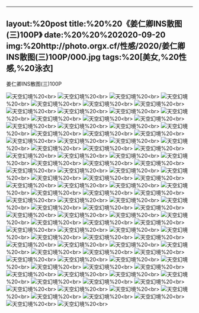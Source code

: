 ﻿---
layout:%20post
title:%20%20《姜仁卿INS散图(三)100P》
date:%20%20%202020-09-20
img:%20http://photo.orgx.cf/性感/2020/姜仁卿INS散图(三)100P/000.jpg
tags:%20[美女,%20性感,%20泳衣]
---

姜仁卿INS散图(三)100P



![天空幻境](http://photo.orgx.cf/性感/2020/姜仁卿INS散图(三)100P/001.jpg%20''天空幻境'')%20<br>
![天空幻境](http://photo.orgx.cf/性感/2020/姜仁卿INS散图(三)100P/002.jpg%20''天空幻境'')%20<br>
![天空幻境](http://photo.orgx.cf/性感/2020/姜仁卿INS散图(三)100P/003.jpg%20''天空幻境'')%20<br>
![天空幻境](http://photo.orgx.cf/性感/2020/姜仁卿INS散图(三)100P/004.jpg%20''天空幻境'')%20<br>
![天空幻境](http://photo.orgx.cf/性感/2020/姜仁卿INS散图(三)100P/005.jpg%20''天空幻境'')%20<br>
![天空幻境](http://photo.orgx.cf/性感/2020/姜仁卿INS散图(三)100P/006.jpg%20''天空幻境'')%20<br>
![天空幻境](http://photo.orgx.cf/性感/2020/姜仁卿INS散图(三)100P/007.jpg%20''天空幻境'')%20<br>
![天空幻境](http://photo.orgx.cf/性感/2020/姜仁卿INS散图(三)100P/008.jpg%20''天空幻境'')%20<br>
![天空幻境](http://photo.orgx.cf/性感/2020/姜仁卿INS散图(三)100P/009.jpg%20''天空幻境'')%20<br>
![天空幻境](http://photo.orgx.cf/性感/2020/姜仁卿INS散图(三)100P/010.jpg%20''天空幻境'')%20<br>
![天空幻境](http://photo.orgx.cf/性感/2020/姜仁卿INS散图(三)100P/011.jpg%20''天空幻境'')%20<br>
![天空幻境](http://photo.orgx.cf/性感/2020/姜仁卿INS散图(三)100P/012.jpg%20''天空幻境'')%20<br>
![天空幻境](http://photo.orgx.cf/性感/2020/姜仁卿INS散图(三)100P/013.jpg%20''天空幻境'')%20<br>
![天空幻境](http://photo.orgx.cf/性感/2020/姜仁卿INS散图(三)100P/014.jpg%20''天空幻境'')%20<br>
![天空幻境](http://photo.orgx.cf/性感/2020/姜仁卿INS散图(三)100P/015.jpg%20''天空幻境'')%20<br>
![天空幻境](http://photo.orgx.cf/性感/2020/姜仁卿INS散图(三)100P/016.jpg%20''天空幻境'')%20<br>
![天空幻境](http://photo.orgx.cf/性感/2020/姜仁卿INS散图(三)100P/017.jpg%20''天空幻境'')%20<br>
![天空幻境](http://photo.orgx.cf/性感/2020/姜仁卿INS散图(三)100P/018.jpg%20''天空幻境'')%20<br>
![天空幻境](http://photo.orgx.cf/性感/2020/姜仁卿INS散图(三)100P/019.jpg%20''天空幻境'')%20<br>
![天空幻境](http://photo.orgx.cf/性感/2020/姜仁卿INS散图(三)100P/020.jpg%20''天空幻境'')%20<br>
![天空幻境](http://photo.orgx.cf/性感/2020/姜仁卿INS散图(三)100P/021.jpg%20''天空幻境'')%20<br>
![天空幻境](http://photo.orgx.cf/性感/2020/姜仁卿INS散图(三)100P/022.jpg%20''天空幻境'')%20<br>
![天空幻境](http://photo.orgx.cf/性感/2020/姜仁卿INS散图(三)100P/023.jpg%20''天空幻境'')%20<br>
![天空幻境](http://photo.orgx.cf/性感/2020/姜仁卿INS散图(三)100P/024.jpg%20''天空幻境'')%20<br>
![天空幻境](http://photo.orgx.cf/性感/2020/姜仁卿INS散图(三)100P/025.jpg%20''天空幻境'')%20<br>
![天空幻境](http://photo.orgx.cf/性感/2020/姜仁卿INS散图(三)100P/026.jpg%20''天空幻境'')%20<br>
![天空幻境](http://photo.orgx.cf/性感/2020/姜仁卿INS散图(三)100P/027.jpg%20''天空幻境'')%20<br>
![天空幻境](http://photo.orgx.cf/性感/2020/姜仁卿INS散图(三)100P/028.jpg%20''天空幻境'')%20<br>
![天空幻境](http://photo.orgx.cf/性感/2020/姜仁卿INS散图(三)100P/029.jpg%20''天空幻境'')%20<br>
![天空幻境](http://photo.orgx.cf/性感/2020/姜仁卿INS散图(三)100P/030.jpg%20''天空幻境'')%20<br>
![天空幻境](http://photo.orgx.cf/性感/2020/姜仁卿INS散图(三)100P/031.jpg%20''天空幻境'')%20<br>
![天空幻境](http://photo.orgx.cf/性感/2020/姜仁卿INS散图(三)100P/032.jpg%20''天空幻境'')%20<br>
![天空幻境](http://photo.orgx.cf/性感/2020/姜仁卿INS散图(三)100P/033.jpg%20''天空幻境'')%20<br>
![天空幻境](http://photo.orgx.cf/性感/2020/姜仁卿INS散图(三)100P/034.jpg%20''天空幻境'')%20<br>
![天空幻境](http://photo.orgx.cf/性感/2020/姜仁卿INS散图(三)100P/035.jpg%20''天空幻境'')%20<br>
![天空幻境](http://photo.orgx.cf/性感/2020/姜仁卿INS散图(三)100P/036.jpg%20''天空幻境'')%20<br>
![天空幻境](http://photo.orgx.cf/性感/2020/姜仁卿INS散图(三)100P/037.jpg%20''天空幻境'')%20<br>
![天空幻境](http://photo.orgx.cf/性感/2020/姜仁卿INS散图(三)100P/038.jpg%20''天空幻境'')%20<br>
![天空幻境](http://photo.orgx.cf/性感/2020/姜仁卿INS散图(三)100P/039.jpg%20''天空幻境'')%20<br>
![天空幻境](http://photo.orgx.cf/性感/2020/姜仁卿INS散图(三)100P/040.jpg%20''天空幻境'')%20<br>
![天空幻境](http://photo.orgx.cf/性感/2020/姜仁卿INS散图(三)100P/041.jpg%20''天空幻境'')%20<br>
![天空幻境](http://photo.orgx.cf/性感/2020/姜仁卿INS散图(三)100P/042.jpg%20''天空幻境'')%20<br>
![天空幻境](http://photo.orgx.cf/性感/2020/姜仁卿INS散图(三)100P/043.jpg%20''天空幻境'')%20<br>
![天空幻境](http://photo.orgx.cf/性感/2020/姜仁卿INS散图(三)100P/044.jpg%20''天空幻境'')%20<br>
![天空幻境](http://photo.orgx.cf/性感/2020/姜仁卿INS散图(三)100P/045.jpg%20''天空幻境'')%20<br>
![天空幻境](http://photo.orgx.cf/性感/2020/姜仁卿INS散图(三)100P/046.jpg%20''天空幻境'')%20<br>
![天空幻境](http://photo.orgx.cf/性感/2020/姜仁卿INS散图(三)100P/047.jpg%20''天空幻境'')%20<br>
![天空幻境](http://photo.orgx.cf/性感/2020/姜仁卿INS散图(三)100P/048.jpg%20''天空幻境'')%20<br>
![天空幻境](http://photo.orgx.cf/性感/2020/姜仁卿INS散图(三)100P/049.jpg%20''天空幻境'')%20<br>
![天空幻境](http://photo.orgx.cf/性感/2020/姜仁卿INS散图(三)100P/050.jpg%20''天空幻境'')%20<br>
![天空幻境](http://photo.orgx.cf/性感/2020/姜仁卿INS散图(三)100P/051.jpg%20''天空幻境'')%20<br>
![天空幻境](http://photo.orgx.cf/性感/2020/姜仁卿INS散图(三)100P/052.jpg%20''天空幻境'')%20<br>
![天空幻境](http://photo.orgx.cf/性感/2020/姜仁卿INS散图(三)100P/053.jpg%20''天空幻境'')%20<br>
![天空幻境](http://photo.orgx.cf/性感/2020/姜仁卿INS散图(三)100P/054.jpg%20''天空幻境'')%20<br>
![天空幻境](http://photo.orgx.cf/性感/2020/姜仁卿INS散图(三)100P/055.jpg%20''天空幻境'')%20<br>
![天空幻境](http://photo.orgx.cf/性感/2020/姜仁卿INS散图(三)100P/056.jpg%20''天空幻境'')%20<br>
![天空幻境](http://photo.orgx.cf/性感/2020/姜仁卿INS散图(三)100P/057.jpg%20''天空幻境'')%20<br>
![天空幻境](http://photo.orgx.cf/性感/2020/姜仁卿INS散图(三)100P/058.jpg%20''天空幻境'')%20<br>
![天空幻境](http://photo.orgx.cf/性感/2020/姜仁卿INS散图(三)100P/059.jpg%20''天空幻境'')%20<br>
![天空幻境](http://photo.orgx.cf/性感/2020/姜仁卿INS散图(三)100P/060.jpg%20''天空幻境'')%20<br>
![天空幻境](http://photo.orgx.cf/性感/2020/姜仁卿INS散图(三)100P/061.jpg%20''天空幻境'')%20<br>
![天空幻境](http://photo.orgx.cf/性感/2020/姜仁卿INS散图(三)100P/062.jpg%20''天空幻境'')%20<br>
![天空幻境](http://photo.orgx.cf/性感/2020/姜仁卿INS散图(三)100P/063.jpg%20''天空幻境'')%20<br>
![天空幻境](http://photo.orgx.cf/性感/2020/姜仁卿INS散图(三)100P/064.jpg%20''天空幻境'')%20<br>
![天空幻境](http://photo.orgx.cf/性感/2020/姜仁卿INS散图(三)100P/065.jpg%20''天空幻境'')%20<br>
![天空幻境](http://photo.orgx.cf/性感/2020/姜仁卿INS散图(三)100P/066.jpg%20''天空幻境'')%20<br>
![天空幻境](http://photo.orgx.cf/性感/2020/姜仁卿INS散图(三)100P/067.jpg%20''天空幻境'')%20<br>
![天空幻境](http://photo.orgx.cf/性感/2020/姜仁卿INS散图(三)100P/068.jpg%20''天空幻境'')%20<br>
![天空幻境](http://photo.orgx.cf/性感/2020/姜仁卿INS散图(三)100P/069.jpg%20''天空幻境'')%20<br>
![天空幻境](http://photo.orgx.cf/性感/2020/姜仁卿INS散图(三)100P/070.jpg%20''天空幻境'')%20<br>
![天空幻境](http://photo.orgx.cf/性感/2020/姜仁卿INS散图(三)100P/071.jpg%20''天空幻境'')%20<br>
![天空幻境](http://photo.orgx.cf/性感/2020/姜仁卿INS散图(三)100P/072.jpg%20''天空幻境'')%20<br>
![天空幻境](http://photo.orgx.cf/性感/2020/姜仁卿INS散图(三)100P/073.jpg%20''天空幻境'')%20<br>
![天空幻境](http://photo.orgx.cf/性感/2020/姜仁卿INS散图(三)100P/074.jpg%20''天空幻境'')%20<br>
![天空幻境](http://photo.orgx.cf/性感/2020/姜仁卿INS散图(三)100P/075.jpg%20''天空幻境'')%20<br>
![天空幻境](http://photo.orgx.cf/性感/2020/姜仁卿INS散图(三)100P/076.jpg%20''天空幻境'')%20<br>
![天空幻境](http://photo.orgx.cf/性感/2020/姜仁卿INS散图(三)100P/077.jpg%20''天空幻境'')%20<br>
![天空幻境](http://photo.orgx.cf/性感/2020/姜仁卿INS散图(三)100P/078.jpg%20''天空幻境'')%20<br>
![天空幻境](http://photo.orgx.cf/性感/2020/姜仁卿INS散图(三)100P/079.jpg%20''天空幻境'')%20<br>
![天空幻境](http://photo.orgx.cf/性感/2020/姜仁卿INS散图(三)100P/080.jpg%20''天空幻境'')%20<br>
![天空幻境](http://photo.orgx.cf/性感/2020/姜仁卿INS散图(三)100P/081.jpg%20''天空幻境'')%20<br>
![天空幻境](http://photo.orgx.cf/性感/2020/姜仁卿INS散图(三)100P/082.jpg%20''天空幻境'')%20<br>
![天空幻境](http://photo.orgx.cf/性感/2020/姜仁卿INS散图(三)100P/083.jpg%20''天空幻境'')%20<br>
![天空幻境](http://photo.orgx.cf/性感/2020/姜仁卿INS散图(三)100P/084.jpg%20''天空幻境'')%20<br>
![天空幻境](http://photo.orgx.cf/性感/2020/姜仁卿INS散图(三)100P/085.jpg%20''天空幻境'')%20<br>
![天空幻境](http://photo.orgx.cf/性感/2020/姜仁卿INS散图(三)100P/086.jpg%20''天空幻境'')%20<br>
![天空幻境](http://photo.orgx.cf/性感/2020/姜仁卿INS散图(三)100P/087.jpg%20''天空幻境'')%20<br>
![天空幻境](http://photo.orgx.cf/性感/2020/姜仁卿INS散图(三)100P/088.jpg%20''天空幻境'')%20<br>
![天空幻境](http://photo.orgx.cf/性感/2020/姜仁卿INS散图(三)100P/089.jpg%20''天空幻境'')%20<br>
![天空幻境](http://photo.orgx.cf/性感/2020/姜仁卿INS散图(三)100P/090.jpg%20''天空幻境'')%20<br>
![天空幻境](http://photo.orgx.cf/性感/2020/姜仁卿INS散图(三)100P/091.jpg%20''天空幻境'')%20<br>
![天空幻境](http://photo.orgx.cf/性感/2020/姜仁卿INS散图(三)100P/092.jpg%20''天空幻境'')%20<br>
![天空幻境](http://photo.orgx.cf/性感/2020/姜仁卿INS散图(三)100P/093.jpg%20''天空幻境'')%20<br>
![天空幻境](http://photo.orgx.cf/性感/2020/姜仁卿INS散图(三)100P/094.jpg%20''天空幻境'')%20<br>
![天空幻境](http://photo.orgx.cf/性感/2020/姜仁卿INS散图(三)100P/095.jpg%20''天空幻境'')%20<br>
![天空幻境](http://photo.orgx.cf/性感/2020/姜仁卿INS散图(三)100P/096.jpg%20''天空幻境'')%20<br>
![天空幻境](http://photo.orgx.cf/性感/2020/姜仁卿INS散图(三)100P/097.jpg%20''天空幻境'')%20<br>
![天空幻境](http://photo.orgx.cf/性感/2020/姜仁卿INS散图(三)100P/098.jpg%20''天空幻境'')%20<br>
![天空幻境](http://photo.orgx.cf/性感/2020/姜仁卿INS散图(三)100P/099.jpg%20''天空幻境'')%20<br>
![天空幻境](http://photo.orgx.cf/性感/2020/姜仁卿INS散图(三)100P/100.jpg%20''天空幻境'')%20<br>